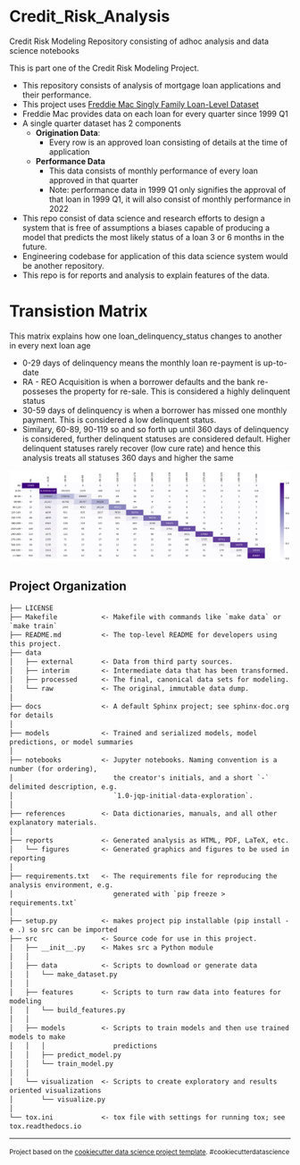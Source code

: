 Credit_Risk_Analysis
==============================

Credit Risk Modeling Repository consisting of adhoc analysis and data science notebooks

This is part one of the Credit Risk Modeling Project. 

* This repository consists of analysis of mortgage loan applications and their performance.
* This project uses [Freddie Mac Singly Family Loan-Level Dataset](https://www.freddiemac.com/research/datasets/sf-loanlevel-dataset)
* Freddie Mac provides data on each loan for every quarter since 1999 Q1
* A single quarter dataset has 2 components
    * **Origination Data**:
        * Every row is an approved loan consisting of details at the time of application
    * **Performance Data**
        * This data consists of monthly performance of every loan approved in that quarter 
        * Note: performance data in 1999 Q1 only signifies the approval of that loan in 1999 Q1, it will also consist of monthly performance in 2022
* This repo consist of data science and research efforts to design a system that is free of assumptions a biases capable of producing a model that predicts the most likely status of a loan 3 or 6 months in the future.
* Engineering codebase for application of this data science system would be another repository.
* This repo is for reports and analysis to explain features of the data.


# Transistion Matrix

This matrix explains how one loan_delinquency_status changes to another in every next loan age
* 0-29 days of delinquency means the monthly loan re-payment is up-to-date
* RA - REO Acquisition is when a borrower defaults and the bank re-posseses the property for re-sale. This is considered a highly delinquent status
* 30-59 days of delinquency is when a borrower has missed one monthly payment. This is considered a low delinquent status.
* Similary, 60-89, 90-119 so and so forth up until 360 days of delinquency is considered, further delinquent statuses are considered default. Higher delinquent statuses rarely recover (low cure rate) and hence this analysis treats all statuses 360 days and higher the same

![transition_matrix](./docs/processed/images/transition_matrix.png)


Project Organization
------------

    ├── LICENSE
    ├── Makefile           <- Makefile with commands like `make data` or `make train`
    ├── README.md          <- The top-level README for developers using this project.
    ├── data
    │   ├── external       <- Data from third party sources.
    │   ├── interim        <- Intermediate data that has been transformed.
    │   ├── processed      <- The final, canonical data sets for modeling.
    │   └── raw            <- The original, immutable data dump.
    │
    ├── docs               <- A default Sphinx project; see sphinx-doc.org for details
    │
    ├── models             <- Trained and serialized models, model predictions, or model summaries
    │
    ├── notebooks          <- Jupyter notebooks. Naming convention is a number (for ordering),
    │                         the creator's initials, and a short `-` delimited description, e.g.
    │                         `1.0-jqp-initial-data-exploration`.
    │
    ├── references         <- Data dictionaries, manuals, and all other explanatory materials.
    │
    ├── reports            <- Generated analysis as HTML, PDF, LaTeX, etc.
    │   └── figures        <- Generated graphics and figures to be used in reporting
    │
    ├── requirements.txt   <- The requirements file for reproducing the analysis environment, e.g.
    │                         generated with `pip freeze > requirements.txt`
    │
    ├── setup.py           <- makes project pip installable (pip install -e .) so src can be imported
    ├── src                <- Source code for use in this project.
    │   ├── __init__.py    <- Makes src a Python module
    │   │
    │   ├── data           <- Scripts to download or generate data
    │   │   └── make_dataset.py
    │   │
    │   ├── features       <- Scripts to turn raw data into features for modeling
    │   │   └── build_features.py
    │   │
    │   ├── models         <- Scripts to train models and then use trained models to make
    │   │   │                 predictions
    │   │   ├── predict_model.py
    │   │   └── train_model.py
    │   │
    │   └── visualization  <- Scripts to create exploratory and results oriented visualizations
    │       └── visualize.py
    │
    └── tox.ini            <- tox file with settings for running tox; see tox.readthedocs.io


--------

<p><small>Project based on the <a target="_blank" href="https://drivendata.github.io/cookiecutter-data-science/">cookiecutter data science project template</a>. #cookiecutterdatascience</small></p>
